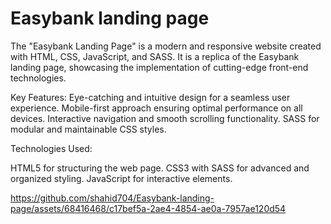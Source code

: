 # Easybank landing page
 The "Easybank Landing Page" is a modern and responsive website created with HTML, CSS, JavaScript, and SASS. It is a replica of the Easybank landing page, showcasing the implementation of cutting-edge front-end technologies.

Key Features:
Eye-catching and intuitive design for a seamless user experience.
Mobile-first approach ensuring optimal performance on all devices.
Interactive navigation and smooth scrolling functionality.
SASS for modular and maintainable CSS styles.

Technologies Used:

HTML5 for structuring the web page.
CSS3 with SASS for advanced and organized styling.
JavaScript for interactive elements.



https://github.com/shahid704/Easybank-landing-page/assets/68416468/c17bef5a-2ae4-4854-ae0a-7957ae120d54

